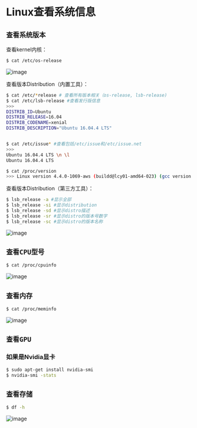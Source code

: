 # Linux查看系统信息


## `查看系统版本`

查看kernel内核：
```sh
$ cat /etc/os-release
```
![image](https://user-images.githubusercontent.com/14041622/45667212-cf053880-bb4a-11e8-9437-bafede472f44.png)

查看版本Distribution（内置工具）：
```sh
$ cat /etc/*release # 查看所有版本相关（os-release, lsb-release)
$ cat /etc/lsb-release #查看发行版信息
>>> 
DISTRIB_ID=Ubuntu
DISTRIB_RELEASE=16.04
DISTRIB_CODENAME=xenial
DISTRIB_DESCRIPTION="Ubuntu 16.04.4 LTS"


$ cat /etc/issue* #查看包括/etc/issue和/etc/issue.net
>>>
Ubuntu 16.04.4 LTS \n \l
Ubuntu 16.04.4 LTS

$ cat /proc/version
>>> Linux version 4.4.0-1069-aws (buildd@lcy01-amd64-023) (gcc version 5.4.0 20160609 (Ubuntu 5.4.0-6ubuntu1~16.04.10) ) #79-Ubuntu SMP Mon Sep 24 15:01:41 UTC 2018
```

查看版本Distribution（第三方工具）：
```sh
$ lsb_release -a #显示全部
$ lsb_release -si #显示distribution
$ lsb_release -sd #显示distro描述
$ lsb_release -sr #显示distro的版本号数字
$ lsb_release -sc #显示distro的版本名称
```
![image](https://user-images.githubusercontent.com/14041622/45667242-ec3a0700-bb4a-11e8-9e46-67614b176f8b.png)


## `查看CPU型号`

```sh
$ cat /proc/cpuinfo
```
![image](https://user-images.githubusercontent.com/14041622/45667317-43d87280-bb4b-11e8-9eac-dff53c2d4462.png)


## `查看内存`
```sh
$ cat /proc/meminfo
```
![image](https://user-images.githubusercontent.com/14041622/45667393-93b73980-bb4b-11e8-85fc-036f50ac4a01.png)


## `查看GPU`

### 如果是Nvidia显卡
```sh
$ sudo apt-get install nvidia-smi
$ nvidia-smi -stats
```

## `查看存储`

```sh
$ df -h
```
![image](https://user-images.githubusercontent.com/14041622/45667368-839f5a00-bb4b-11e8-85b2-79cf8107ee84.png)
